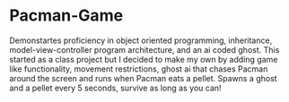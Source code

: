# Pacman-Game
Demonstartes proficiency in object oriented programming, inheritance, model-view-controller program architecture, and an ai coded ghost. This started as a class project but I decided to make my own by adding game like functionality, movement restrictions, ghost ai that chases Pacman around the screen and runs when Pacman eats a pellet. Spawns a ghost and a pellet every 5 seconds, survive as long as you can!
